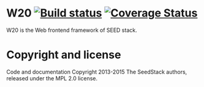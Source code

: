 # W20 [![Build status](https://travis-ci.org/seedstack/w20.svg?branch=master)](https://travis-ci.org/seedstack/w20) [![Coverage Status](https://coveralls.io/repos/seedstack/w20/badge.png)](https://coveralls.io/r/seedstack/w20)

W20 is the Web frontend framework of SEED stack.

# Copyright and license

Code and documentation Copyright 2013-2015 The SeedStack authors, released under the MPL 2.0 license.
